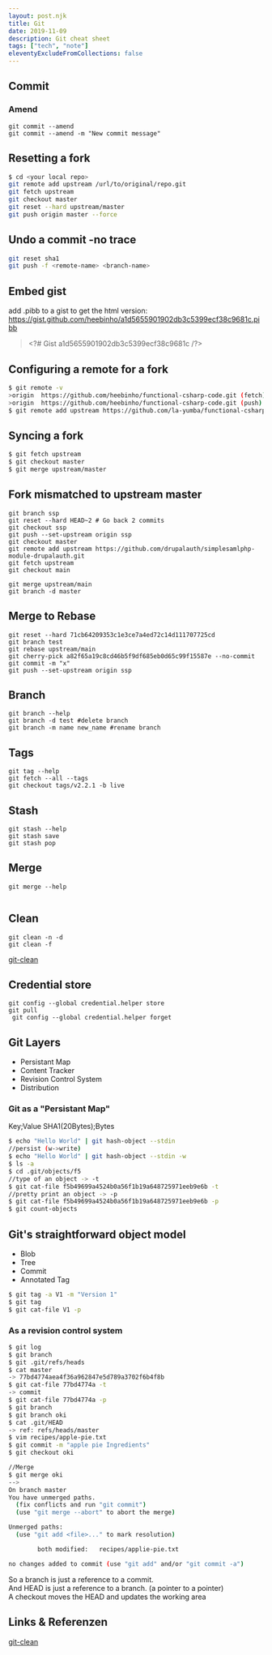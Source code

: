 ```yaml
---
layout: post.njk
title: Git
date: 2019-11-09
description: Git cheat sheet
tags: ["tech", "note"]
eleventyExcludeFromCollections: false
---  
```


## Commit

### Amend
```
git commit --amend
git commit --amend -m "New commit message"
```


## Resetting a fork


```bash
$ cd <your local repo>
git remote add upstream /url/to/original/repo.git
git fetch upstream
git checkout master
git reset --hard upstream/master  
git push origin master --force
```

## Undo a commit -no trace
```bash
git reset sha1
git push -f <remote-name> <branch-name>
```


## Embed gist

add .pibb to a gist to get the html version: https://gist.github.com/heebinho/a1d5655901902db3c5399ecf38c9681c.pibb

> \<?# Gist a1d5655901902db3c5399ecf38c9681c /?>

<?# Gist a1d5655901902db3c5399ecf38c9681c /?>


## Configuring a remote for a fork

```bash
$ git remote -v
>origin  https://github.com/heebinho/functional-csharp-code.git (fetch)
>origin  https://github.com/heebinho/functional-csharp-code.git (push)
$ git remote add upstream https://github.com/la-yumba/functional-csharp-code.git
```

## Syncing a fork

```bash
$ git fetch upstream
$ git checkout master
$ git merge upstream/master
```

## Fork mismatched to upstream master

```
git branch ssp
git reset --hard HEAD~2 # Go back 2 commits
git checkout ssp
git push --set-upstream origin ssp 
git checkout master
git remote add upstream https://github.com/drupalauth/simplesamlphp-module-drupalauth.git
git fetch upstream
git checkout main

git merge upstream/main
git branch -d master

```

## Merge to Rebase

```
git reset --hard 71cb64209353c1e3ce7a4ed72c14d111707725cd
git branch test
git rebase upstream/main
git cherry-pick a82f65a19c8cd46b5f9df685eb0d65c99f15587e --no-commit
git commit -m "x"
git push --set-upstream origin ssp
```

## Branch

```
git branch --help
git branch -d test #delete branch
git branch -m name new_name #rename branch

```
## Tags

```
git tag --help
git fetch --all --tags
git checkout tags/v2.2.1 -b live

```

## Stash

```
git stash --help
git stash save
git stash pop

```

## Merge

```
git merge --help


```

## Clean
```
git clean -n -d
git clean -f
```
[git-clean]  



## Credential store
```
git config --global credential.helper store
git pull
 git config --global credential.helper forget
```



## Git Layers
* Persistant Map
* Content Tracker
* Revision Control System
* Distribution

### Git as a "Persistant Map"
Key;Value
SHA1(20Bytes);Bytes


```bash
$ echo "Hello World" | git hash-object --stdin
//persist (w->write)
$ echo "Hello World" | git hash-object --stdin -w
$ ls -a
$ cd .git/objects/f5
//type of an object -> -t
$ git cat-file f5b49699a4524b0a56f1b19a648725971eeb9e6b -t
//pretty print an object -> -p
$ git cat-file f5b49699a4524b0a56f1b19a648725971eeb9e6b -p
$ git count-objects
```


## Git's straightforward object model
* Blob
* Tree
* Commit
* Annotated Tag

```bash
$ git tag -a V1 -m "Version 1"
$ git tag
$ git cat-file V1 -p
```


### As a revision control system
```bash
$ git log
$ git branch
$ git .git/refs/heads
$ cat master
-> 77bd4774aea4f36a962847e5d789a3702f6b4f8b
$ git cat-file 77bd4774a -t
-> commit
$ git cat-file 77bd4774a -p
$ git branch 
$ git branch oki
$ cat .git/HEAD
-> ref: refs/heads/master
$ vim recipes/apple-pie.txt
$ git commit -m "apple pie Ingredients"
$ git checkout oki

//Merge
$ git merge oki
-->
On branch master
You have unmerged paths.
  (fix conflicts and run "git commit")
  (use "git merge --abort" to abort the merge)

Unmerged paths:
  (use "git add <file>..." to mark resolution)

        both modified:   recipes/applie-pie.txt

no changes added to commit (use "git add" and/or "git commit -a")
```
So a branch is just a reference to a commit.  
And HEAD is just a reference to a branch. (a pointer to a pointer)  
A checkout moves the HEAD and updates the working area



## Links & Referenzen  
[git-clean]  
 




[git-clean]: https://stackoverflow.com/questions/61212/how-do-i-remove-local-untracked-files-from-the-current-git-working-tree  
